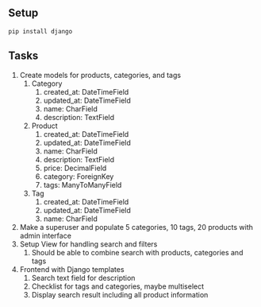 ## Setup
`pip install django`

## Tasks
1. Create models for products, categories, and tags
   1. Category
      1. created_at: DateTimeField
      2. updated_at: DateTimeField
      3. name: CharField
      4. description: TextField
   2. Product
      1. created_at: DateTimeField
      2. updated_at: DateTimeField
      3. name: CharField
      4. description: TextField
      5. price: DecimalField
      6. category: ForeignKey
      7. tags: ManyToManyField
   3. Tag
      1. created_at: DateTimeField
      2. updated_at: DateTimeField
      3. name: CharField
2. Make a superuser and populate 5 categories, 10 tags, 20 products with admin interface
3. Setup View for handling search and filters
   1. Should be able to combine search with products, categories and tags
4. Frontend with Django templates
   1. Search text field for description
   2. Checklist for tags and categories, maybe multiselect
   3. Display search result including all product information